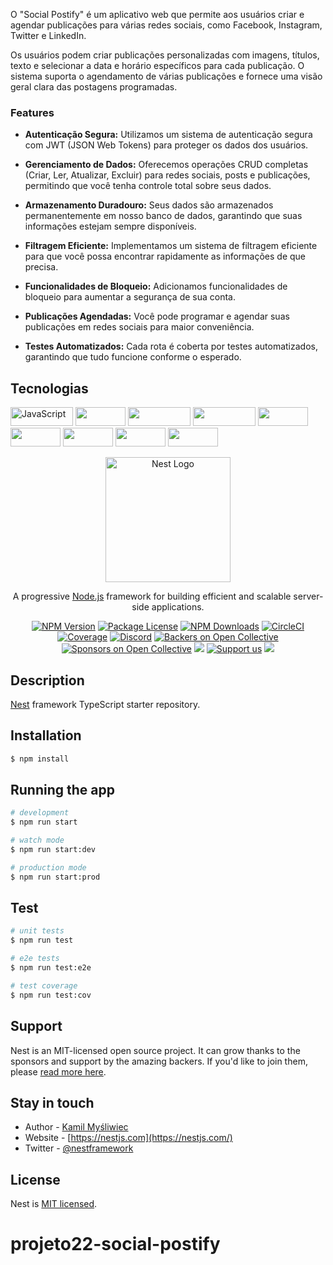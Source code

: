 O "Social Postify" é um aplicativo web que permite aos usuários criar e agendar publicações para várias redes sociais, como Facebook, Instagram, Twitter e LinkedIn. 

Os usuários podem criar publicações personalizadas com imagens, títulos, texto e selecionar a data e horário específicos para cada publicação. O sistema suporta o agendamento de várias publicações e fornece uma visão geral clara das postagens programadas.

### Features

- **Autenticação Segura:** Utilizamos um sistema de autenticação segura com JWT (JSON Web Tokens) para proteger os dados dos usuários.

- **Gerenciamento de Dados:** Oferecemos operações CRUD completas (Criar, Ler, Atualizar, Excluir) para redes sociais, posts e publicações, permitindo que você tenha controle total sobre seus dados.

- **Armazenamento Duradouro:** Seus dados são armazenados permanentemente em nosso banco de dados, garantindo que suas informações estejam sempre disponíveis.

- **Filtragem Eficiente:** Implementamos um sistema de filtragem eficiente para que você possa encontrar rapidamente as informações de que precisa.

- **Funcionalidades de Bloqueio:** Adicionamos funcionalidades de bloqueio para aumentar a segurança de sua conta.

- **Publicações Agendadas:** Você pode programar e agendar suas publicações em redes sociais para maior conveniência.

- **Testes Automatizados:** Cada rota é coberta por testes automatizados, garantindo que tudo funcione conforme o esperado.

## Tecnologias
<p>
<img src="https://img.shields.io/badge/-Javascript-F7DF1E?logo=javascript&logoColor=white"  alt="JavaScript" width="100" height="30">
<img src="https://img.shields.io/badge/-Node-339933?logo=nodedotjs&logoColor=white" width="80" height="30">
<img src="https://img.shields.io/badge/-Typescript-3178C6?logo=typescript&logoColor=white" width="100" height="30">
<img src="https://img.shields.io/badge/-PostgreSQL-4169E1?logo=postgresql&logoColor=white" width="100" height="30">
<img src="https://img.shields.io/badge/-Prisma-2D3748?logo=prisma&logoColor=white" width="80" height="30">
<img src="https://img.shields.io/badge/-Nest-E0234E?logo=nestjs&logoColor=white" width="80" height="30">
<img src="https://img.shields.io/badge/-Jest-C21325?logo=jest&logoColor=white" width="80" height="30">
<img src="https://img.shields.io/badge/-JWT-000000?logo=jsonwebtokens&logoColor=white" width="80" height="30">
<img src="https://img.shields.io/badge/-.ENV-000000?logo=dotenv&logoColor=white" width="80" height="30">
</p>




<p align="center">
  <a href="http://nestjs.com/" target="blank"><img src="https://nestjs.com/img/logo-small.svg" width="200" alt="Nest Logo" /></a>
</p>

[circleci-image]: https://img.shields.io/circleci/build/github/nestjs/nest/master?token=abc123def456
[circleci-url]: https://circleci.com/gh/nestjs/nest

  <p align="center">A progressive <a href="http://nodejs.org" target="_blank">Node.js</a> framework for building efficient and scalable server-side applications.</p>
    <p align="center">
<a href="https://www.npmjs.com/~nestjscore" target="_blank"><img src="https://img.shields.io/npm/v/@nestjs/core.svg" alt="NPM Version" /></a>
<a href="https://www.npmjs.com/~nestjscore" target="_blank"><img src="https://img.shields.io/npm/l/@nestjs/core.svg" alt="Package License" /></a>
<a href="https://www.npmjs.com/~nestjscore" target="_blank"><img src="https://img.shields.io/npm/dm/@nestjs/common.svg" alt="NPM Downloads" /></a>
<a href="https://circleci.com/gh/nestjs/nest" target="_blank"><img src="https://img.shields.io/circleci/build/github/nestjs/nest/master" alt="CircleCI" /></a>
<a href="https://coveralls.io/github/nestjs/nest?branch=master" target="_blank"><img src="https://coveralls.io/repos/github/nestjs/nest/badge.svg?branch=master#9" alt="Coverage" /></a>
<a href="https://discord.gg/G7Qnnhy" target="_blank"><img src="https://img.shields.io/badge/discord-online-brightgreen.svg" alt="Discord"/></a>
<a href="https://opencollective.com/nest#backer" target="_blank"><img src="https://opencollective.com/nest/backers/badge.svg" alt="Backers on Open Collective" /></a>
<a href="https://opencollective.com/nest#sponsor" target="_blank"><img src="https://opencollective.com/nest/sponsors/badge.svg" alt="Sponsors on Open Collective" /></a>
  <a href="https://paypal.me/kamilmysliwiec" target="_blank"><img src="https://img.shields.io/badge/Donate-PayPal-ff3f59.svg"/></a>
    <a href="https://opencollective.com/nest#sponsor"  target="_blank"><img src="https://img.shields.io/badge/Support%20us-Open%20Collective-41B883.svg" alt="Support us"></a>
  <a href="https://twitter.com/nestframework" target="_blank"><img src="https://img.shields.io/twitter/follow/nestframework.svg?style=social&label=Follow"></a>
</p>
  <!--[![Backers on Open Collective](https://opencollective.com/nest/backers/badge.svg)](https://opencollective.com/nest#backer)
  [![Sponsors on Open Collective](https://opencollective.com/nest/sponsors/badge.svg)](https://opencollective.com/nest#sponsor)-->
  
## Description

[Nest](https://github.com/nestjs/nest) framework TypeScript starter repository.

## Installation

```bash
$ npm install
```

## Running the app

```bash
# development
$ npm run start

# watch mode
$ npm run start:dev

# production mode
$ npm run start:prod
```

## Test

```bash
# unit tests
$ npm run test

# e2e tests
$ npm run test:e2e

# test coverage
$ npm run test:cov
```

## Support

Nest is an MIT-licensed open source project. It can grow thanks to the sponsors and support by the amazing backers. If you'd like to join them, please [read more here](https://docs.nestjs.com/support).

## Stay in touch

- Author - [Kamil Myśliwiec](https://kamilmysliwiec.com)
- Website - [https://nestjs.com](https://nestjs.com/)
- Twitter - [@nestframework](https://twitter.com/nestframework)

## License

Nest is [MIT licensed](LICENSE).
# projeto22-social-postify
